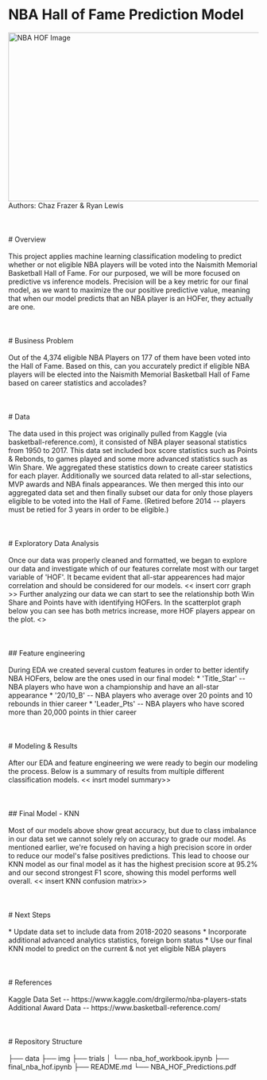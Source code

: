 # NBA Hall of Fame Prediction Model
<img src="https://s3media.247sports.com/Uploads/Assets/76/876/9876076.png" alt= "NBA HOF Image" width="800" height="340"> 
Authors: Chaz Frazer & Ryan Lewis
<br><br>
<br><br>
# Overview
<br><br>
This project applies machine learning classification modeling to predict whether or not eligible NBA players will be voted into the Naismith Memorial Basketball Hall of Fame. For our purposed, we will be more focused on predictive vs inference models. Precision will be a key metric for our final model, as we want to maximize the our positive predictive value, meaning that when our model predicts that an NBA player is an HOFer, they actually are one.
<br><br>
<br><br>
# Business Problem
<br><br>
Out of the 4,374 eligible NBA Players on 177 of them have been voted into the Hall of Fame. Based on this, can you accurately predict if eligible NBA players will be elected into the Naismith Memorial Basketball Hall of Fame based on career statistics and accolades?
<br><br>
<br><br>
# Data
<br><br>
The data used in this project was originally pulled from Kaggle (via basketball-reference.com), it consisted of NBA player seasonal statistics from 1950 to 2017. This data set included box score statistics such as Points & Rebonds, to games played and some more advanced statistics such as Win Share. We aggregated these statistics down to create career statistics for each player. 
Additionally we sourced data related to all-star selections, MVP awards and NBA finals appearances. We then merged this into our aggregated data set and then finally subset our data for only those players eligible to be voted into the Hall of Fame. (Retired before 2014 -- players must be retied for 3 years in order to be eligible.)
<br><br>
<br><br>
# Exploratory Data Analysis
<br><br>
Once our data was properly cleaned and formatted, we began to explore our data and investigate which of our features correlate most with our target variable of 'HOF'. It became evident that all-star appearences had major correlation and should be considered for our models. 
<< insert corr graph >>
Further analyzing our data we can start to see the relationship both Win Share and Points have with identifying HOFers. In the scatterplot graph below you can see has both metrics increase, more HOF players appear on the plot. 
<<ws/pts scatter>> 
<br><br>
<br><br>
## Feature engineering
<br><br>
During EDA we created several custom features in order to better identify NBA HOFers, below are the ones used in our final model:
* 'Title_Star' -- NBA players who have won a championship and have an all-star appearance
* '20/10_B' -- NBA players who average over 20 points and 10 rebounds in thier career
* 'Leader_Pts' -- NBA players who have scored more than 20,000 points in thier career
<br><br>
<br><br>
# Modeling & Results
<br><br>
After our EDA and feature engineering we were ready to begin our modeling the process. Below is a summary of results from multiple different classification models.
<< insrt model summary>>
<br><br>
<br><br>
## Final Model - KNN
<br><br>
Most of our models above show great accuracy, but due to class imbalance in our data set we cannot solely rely on accuracy to grade our model. As mentioned earlier, we're focused on having a high precision score in order to reduce our model's false positives predictions. This lead to choose our KNN model as our final model as it has the highest precision score at 95.2% and our second strongest F1 score, showing this model performs well overall.
<< insert KNN confusion matrix>>
<br><br>
<br><br>
# Next Steps
<br><br>
* Update data set to include data from 2018-2020 seasons
* Incorporate additional advanced analytics statistics, foreign born status
* Use our final KNN model to predict on the current & not yet eligible NBA players
<br><br>
<br><br>
# References
<br><br>
Kaggle Data Set -- https://www.kaggle.com/drgilermo/nba-players-stats
Additional Award Data -- https://www.basketball-reference.com/
<br><br>
<br><br>
# Repository Structure
<br><br>
├── data
├── img
├── trials
│   └── nba_hof_workbook.ipynb
├── final_nba_hof.ipynb
├── README.md
└── NBA_HOF_Predictions.pdf